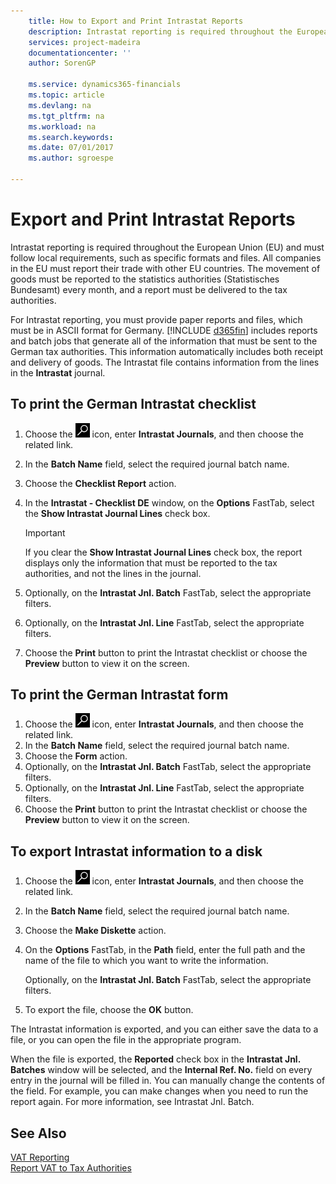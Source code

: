 ```yaml
---
    title: How to Export and Print Intrastat Reports
    description: Intrastat reporting is required throughout the European Union (EU) and must follow local requirements, such as specific formats and files. All companies in the EU must report their trade with other EU countries.
    services: project-madeira
    documentationcenter: ''
    author: SorenGP

    ms.service: dynamics365-financials
    ms.topic: article
    ms.devlang: na
    ms.tgt_pltfrm: na
    ms.workload: na
    ms.search.keywords:
    ms.date: 07/01/2017
    ms.author: sgroespe

---
```

# Export and Print Intrastat Reports
Intrastat reporting is required throughout the European Union (EU) and must follow local requirements, such as specific formats and files. All companies in the EU must report their trade with other EU countries. The movement of goods must be reported to the statistics authorities (Statistisches Bundesamt) every month, and a report must be delivered to the tax authorities.  

 For Intrastat reporting, you must provide paper reports and files, which must be in ASCII format for Germany. [!INCLUDE [d365fin](../../includes/d365fin_md.md)] includes reports and batch jobs that generate all of the information that must be sent to the German tax authorities. This information automatically includes both receipt and delivery of goods. The Intrastat file contains information from the lines in the **Intrastat** journal.  

## To print the German Intrastat checklist  

1.  Choose the ![Search for Page or Report](../../media/ui-search/search_small.png "Search for Page or Report icon") icon, enter **Intrastat Journals**, and then choose the related link.  
2.  In the **Batch Name** field, select the required journal batch name.
3.  Choose the **Checklist Report** action.  
4.  In the **Intrastat - Checklist DE** window, on the **Options** FastTab, select the **Show Intrastat Journal Lines** check box.  

    > [!IMPORTANT]  
    >  If you clear the **Show Intrastat Journal Lines** check box, the report displays only the information that must be reported to the tax authorities, and not the lines in the journal.  

5.  Optionally, on the **Intrastat Jnl. Batch** FastTab, select the appropriate filters.  
6.  Optionally, on the **Intrastat Jnl. Line** FastTab, select the appropriate filters.  
7.  Choose the **Print** button to print the Intrastat checklist or choose the **Preview** button to view it on the screen.  

## To print the German Intrastat form  

1.  Choose the ![Search for Page or Report](../../media/ui-search/search_small.png "Search for Page or Report icon") icon, enter **Intrastat Journals**, and then choose the related link.  
2.  In the **Batch Name** field, select the required journal batch name.  
3.  Choose the **Form** action.  
4.  Optionally, on the **Intrastat Jnl. Batch** FastTab, select the appropriate filters.  
5.  Optionally, on the **Intrastat Jnl. Line** FastTab, select the appropriate filters.  
6.  Choose the **Print** button to print the Intrastat checklist or choose the **Preview** button to view it on the screen.  

## To export Intrastat information to a disk  

1.  Choose the ![Search for Page or Report](../../media/ui-search/search_small.png "Search for Page or Report icon") icon, enter **Intrastat Journals**, and then choose the related link.  
2.  In the **Batch Name** field, select the required journal batch name.  
3.  Choose the **Make Diskette** action.  
4.  On the **Options** FastTab, in the **Path** field, enter the full path and the name of the file to which you want to write the information.  

    Optionally, on the **Intrastat Jnl. Batch** FastTab, select the appropriate filters.  

5.  To export the file, choose the **OK** button.  

The Intrastat information is exported, and you can either save the data to a file, or you can open the file in the appropriate program.  

 When the file is exported, the **Reported** check box in the **Intrastat Jnl. Batches** window will be selected, and the **Internal Ref. No.** field on every entry in the journal will be filled in. You can manually change the contents of the field. For example, you can make changes when you need to run the report again. For more information, see Intrastat Jnl. Batch.  

## See Also  
 [VAT Reporting](vat-reporting.md)  
 [Report VAT to Tax Authorities](../../finance-how-report-vat.md)
